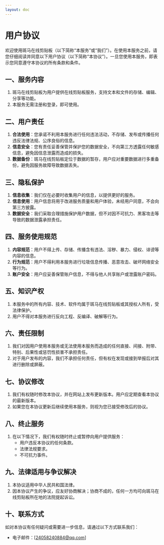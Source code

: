 ```yaml
---
layout: doc
---
```


# 用户协议

欢迎使用斑马在线剪贴板（以下简称“本服务”或“我们”）。在使用本服务之前，请您仔细阅读并同意以下用户协议（以下简称“本协议”）。一旦您使用本服务，即表示您同意遵守本协议的所有条款和条件。

## 一、服务内容

1. 斑马在线剪贴板为用户提供在线剪贴板服务，支持文本和文件的存储、编辑、分享等功能。
2. 本服务无需注册和登录，即可使用。

## 二、用户责任

1. **合法使用**：您承诺不利用本服务进行任何违法活动，不存储、发布或传播任何违反法律法规、公序良俗的信息。
2. **信息安全**：您有责任妥善保管并保护您的数据安全，不向第三方透露任何敏感信息，避免因信息泄露而造成的损失。
3. **数据备份**：斑马在线剪贴板定位于数据的暂存，用户应对重要数据进行多重备份，避免因服务故障导致数据丢失。

## 三、隐私保护

1. **信息收集**：我们仅在必要时收集用户的信息，以提供更好的服务。
2. **信息使用**：用户信息将用于改进服务质量和用户体验，未经用户同意，不会向第三方披露。
3. **数据安全**：我们采取合理措施保护用户数据，但不对因不可抗力、黑客攻击等导致的数据泄露承担责任。

## 四、服务使用规范

1. **内容规范**：用户不得上传、存储、传播含有违法、淫秽、暴力、侵权、诽谤等内容的信息。
2. **行为规范**：用户不得利用本服务进行垃圾信息传播、恶意攻击、破坏网络安全等行为。
3. **账户安全**：用户应妥善保管账户信息，不得与他人共享账户或泄露账户密码。

## 五、知识产权

1. 本服务中的所有内容、技术、软件均属于斑马在线剪贴板或其授权人所有，受法律保护。
2. 用户不得对本服务进行反向工程、反编译、破解等行为。

## 六、责任限制

1. 我们对因用户使用本服务或无法使用本服务而造成的任何直接、间接、附带、特别、后果性或惩罚性损害不承担责任。
2. 对于用户发布的内容，我们不承担任何责任，但有权在发现或接到举报后对其进行删除或屏蔽。

## 七、协议修改

1. 我们有权随时修改本协议，并在网站上发布更新版本。用户应定期查看本协议的最新版本。
2. 如果您在本协议更新后继续使用本服务，则视为您已接受修改后的协议。

## 八、终止服务

1. 在以下情况下，我们有权随时终止或暂停向用户提供服务：
   - 用户违反本协议的任何条款。
   - 法律法规要求。
   - 不可抗力事件。

## 九、法律适用与争议解决

1. 本协议适用中华人民共和国法律。
2. 因本协议产生的争议，应友好协商解决；协商不成的，任何一方均可向斑马在线剪贴板所在地的法院提起诉讼。

## 十、联系方式

如对本协议有任何疑问或需要进一步信息，请通过以下方式联系我们：

- 电子邮件：[24058240884@qq.com]